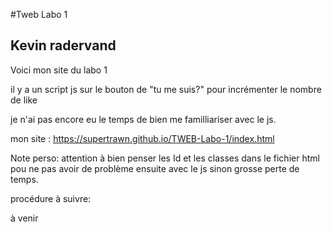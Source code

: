 #Tweb Labo 1 
## Kevin radervand

Voici mon site du labo 1 

il y a un script js sur le bouton de "tu me suis?" pour incrémenter le nombre de like 

je n'ai pas encore eu le temps de bien me familliariser avec le js.

mon site : https://supertrawn.github.io/TWEB-Labo-1/index.html

Note perso: attention à bien penser les Id et les classes dans le fichier html pou ne pas avoir de problème ensuite avec le js sinon grosse perte de temps.

procédure à suivre:

à venir 